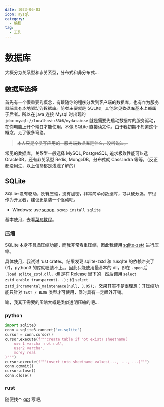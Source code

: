 ```yaml
---
date: 2023-06-03
icon: mysql
category:
  - 编程
tag:
  - 工具
---
```


# 数据库

大概分为关系型和非关系型，分布式和非分布式...

## 数据库选择

首先有一个很重要的概念，有跟随你的程序分发到客户端的数据库，也有作为服务器端具有本地驱动的数据库。前者主要就是 SQLite，其他常见数据库基本上都属于后者。所以在 java 连接 Mysql 时出现的 `jdbc:mysql://localhost:3306/mydatabase` 就是需要先启动数据库的服务驱动，在你电脑上开个端口才能使用，不像 SQLite 直接读文件。由于我初期不知道这个概念，走了很多弯路。

> ~~本人只是个臭写应用的，服务端数据库是什么，没听说过。~~

常见的数据库，关系型一般选择 MySQL, PostgreSQL, 追求极致性能可以选 OracleDB，还有非关系型 Redis, MongoDB，分布式就 Cassandra 等等。（反正都没用过，以上信息都是浅浅了解的）

## SQLite

SQLite 没有驱动，没有压缩，没有加密，非常简单的数据库，可以被分发。不过作为开发者，建议还是装一个驱动吧。

- Windows: use [scoop](../farraginous/recommend_packages.md#scoop). `scoop install sqlite`

基本使用，去看[菜鸟教程](https://www.runoob.com/sqlite/sqlite-commands.html)。

### 压缩

SQLite 本身不具备压缩功能，而我非常看重压缩，因此我使用 [sqlite-zstd](https://github.com/phiresky/sqlite-zstd) 进行压缩。

具体使用，我试过 rust crates，结果发现 sqlite-zstd 和 rusqlite 的依赖冲突了(?)，python3 的库就嗯装不上。。因此只能使用最基本的 dll，即在 `.open` 后 `.load sqlite_zstd.dll`，dll 是在 Release 里下的，然后调用 `select zstd_enable_transparent(...);` 和 `select zstd_incremental_maintenance(null, 0.05);`，效果其实不是很理想：其压缩功能只针对 `TEXT / BLOB` 类型才可使用，同时具有一定额外开销。

嘛，我真正需要的压缩大概是类似透明压缩的吧...

### python

```py
import sqlite3
conn = sqlite3.connect("xx.sqlite")
cursor = conn.cursor()
cursor.execute(f"""create table if not exists sheetname(
    user1 varchar not null,
    user2 varchar,
    money real
)""")
cursor.execute(f"""insert into sheetname values(..., ..., ...)""")
conn.commit()
cursor.close()
conn.close()
```

### rust

随便找个 [gpt](../farraginous/recommend_websites.md#ai-工具) 写吧。
